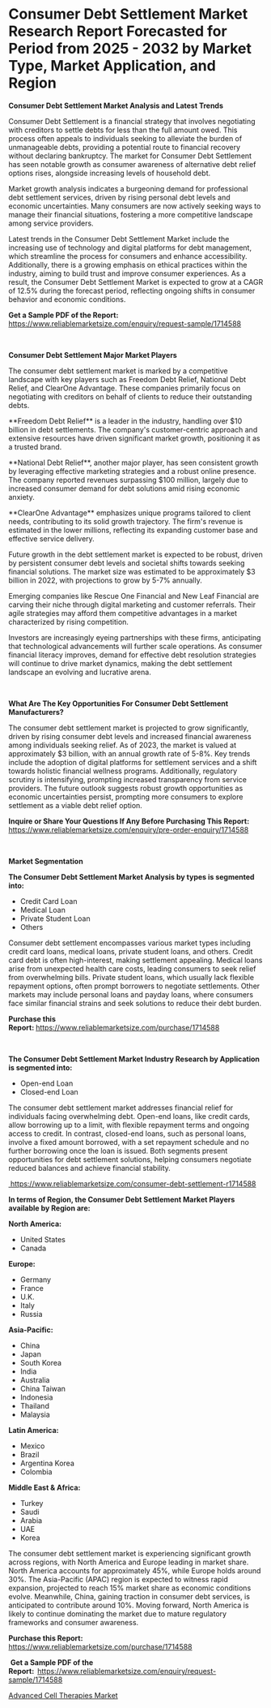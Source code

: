 <p><h1>Consumer Debt Settlement Market Research Report Forecasted for Period from 2025 -  2032 by Market Type, Market Application, and Region</h1></p><p><strong>Consumer Debt Settlement Market Analysis and Latest Trends</strong></p>
<p><p>Consumer Debt Settlement is a financial strategy that involves negotiating with creditors to settle debts for less than the full amount owed. This process often appeals to individuals seeking to alleviate the burden of unmanageable debts, providing a potential route to financial recovery without declaring bankruptcy. The market for Consumer Debt Settlement has seen notable growth as consumer awareness of alternative debt relief options rises, alongside increasing levels of household debt.</p><p>Market growth analysis indicates a burgeoning demand for professional debt settlement services, driven by rising personal debt levels and economic uncertainties. Many consumers are now actively seeking ways to manage their financial situations, fostering a more competitive landscape among service providers.</p><p>Latest trends in the Consumer Debt Settlement Market include the increasing use of technology and digital platforms for debt management, which streamline the process for consumers and enhance accessibility. Additionally, there is a growing emphasis on ethical practices within the industry, aiming to build trust and improve consumer experiences. As a result, the Consumer Debt Settlement Market is expected to grow at a CAGR of 12.5% during the forecast period, reflecting ongoing shifts in consumer behavior and economic conditions.</p></p>
<p><strong>Get a Sample PDF of the Report:&nbsp;</strong> <a href="https://www.reliablemarketsize.com/enquiry/request-sample/1714588?utm_campaign=1889&utm_medium=2&utm_source=Github&utm_content=ia&utm_term=28032025&utm_id=consumer-debt-settlement">https://www.reliablemarketsize.com/enquiry/request-sample/1714588</a></p>
<p>&nbsp;</p>
<p><strong>Consumer Debt Settlement Major Market Players</strong></p>
<p><p>The consumer debt settlement market is marked by a competitive landscape with key players such as Freedom Debt Relief, National Debt Relief, and ClearOne Advantage. These companies primarily focus on negotiating with creditors on behalf of clients to reduce their outstanding debts.</p><p>**Freedom Debt Relief** is a leader in the industry, handling over $10 billion in debt settlements. The company's customer-centric approach and extensive resources have driven significant market growth, positioning it as a trusted brand. </p><p>**National Debt Relief**, another major player, has seen consistent growth by leveraging effective marketing strategies and a robust online presence. The company reported revenues surpassing $100 million, largely due to increased consumer demand for debt solutions amid rising economic anxiety.</p><p>**ClearOne Advantage** emphasizes unique programs tailored to client needs, contributing to its solid growth trajectory. The firm's revenue is estimated in the lower millions, reflecting its expanding customer base and effective service delivery.</p><p>Future growth in the debt settlement market is expected to be robust, driven by persistent consumer debt levels and societal shifts towards seeking financial solutions. The market size was estimated to be approximately $3 billion in 2022, with projections to grow by 5-7% annually.</p><p>Emerging companies like Rescue One Financial and New Leaf Financial are carving their niche through digital marketing and customer referrals. Their agile strategies may afford them competitive advantages in a market characterized by rising competition.</p><p>Investors are increasingly eyeing partnerships with these firms, anticipating that technological advancements will further scale operations. As consumer financial literacy improves, demand for effective debt resolution strategies will continue to drive market dynamics, making the debt settlement landscape an evolving and lucrative arena.</p></p>
<p>&nbsp;</p>
<p><strong>What Are The Key Opportunities For Consumer Debt Settlement Manufacturers?</strong></p>
<p><p>The consumer debt settlement market is projected to grow significantly, driven by rising consumer debt levels and increased financial awareness among individuals seeking relief. As of 2023, the market is valued at approximately $3 billion, with an annual growth rate of 5-8%. Key trends include the adoption of digital platforms for settlement services and a shift towards holistic financial wellness programs. Additionally, regulatory scrutiny is intensifying, prompting increased transparency from service providers. The future outlook suggests robust growth opportunities as economic uncertainties persist, prompting more consumers to explore settlement as a viable debt relief option.</p></p>
<p><strong>Inquire or Share Your Questions If Any Before Purchasing This Report:</strong> <a href="https://www.reliablemarketsize.com/enquiry/pre-order-enquiry/1714588?utm_campaign=1889&utm_medium=2&utm_source=Github&utm_content=ia&utm_term=28032025&utm_id=consumer-debt-settlement">https://www.reliablemarketsize.com/enquiry/pre-order-enquiry/1714588</a></p>
<p>&nbsp;</p>
<p><strong>Market Segmentation</strong></p>
<p><strong>The Consumer Debt Settlement Market Analysis by types is segmented into:</strong></p>
<p><ul><li>Credit Card Loan</li><li>Medical Loan</li><li>Private Student Loan</li><li>Others</li></ul></p>
<p><p>Consumer debt settlement encompasses various market types including credit card loans, medical loans, private student loans, and others. Credit card debt is often high-interest, making settlement appealing. Medical loans arise from unexpected health care costs, leading consumers to seek relief from overwhelming bills. Private student loans, which usually lack flexible repayment options, often prompt borrowers to negotiate settlements. Other markets may include personal loans and payday loans, where consumers face similar financial strains and seek solutions to reduce their debt burden.</p></p>
<p><strong>Purchase this Report:&nbsp;</strong><a href="https://www.reliablemarketsize.com/purchase/1714588?utm_campaign=1889&utm_medium=2&utm_source=Github&utm_content=ia&utm_term=28032025&utm_id=consumer-debt-settlement">https://www.reliablemarketsize.com/purchase/1714588</a></p>
<p>&nbsp;</p>
<p><strong>The Consumer Debt Settlement Market Industry Research by Application is segmented into:</strong></p>
<p><ul><li>Open-end Loan</li><li>Closed-end Loan</li></ul></p>
<p><p>The consumer debt settlement market addresses financial relief for individuals facing overwhelming debt. Open-end loans, like credit cards, allow borrowing up to a limit, with flexible repayment terms and ongoing access to credit. In contrast, closed-end loans, such as personal loans, involve a fixed amount borrowed, with a set repayment schedule and no further borrowing once the loan is issued. Both segments present opportunities for debt settlement solutions, helping consumers negotiate reduced balances and achieve financial stability.</p></p>
<p><a href="https://www.reliablemarketsize.com/consumer-debt-settlement-r1714588?utm_campaign=1889&utm_medium=2&utm_source=Github&utm_content=ia&utm_term=28032025&utm_id=consumer-debt-settlement">&nbsp;https://www.reliablemarketsize.com/consumer-debt-settlement-r1714588</a></p>
<p><strong>In terms of Region, the Consumer Debt Settlement Market Players available by Region are:</strong></p>
<p>
    <p> <strong> North America: </strong>
        <ul>
            <li>United States</li>
            <li>Canada</li>
        </ul>
        </p> 
    <p> <strong> Europe: </strong>
        <ul>
            <li>Germany</li>
            <li>France</li>
            <li>U.K.</li>
            <li>Italy</li>
            <li>Russia</li>
        </ul>
        </p> 
    <p> <strong> Asia-Pacific: </strong>
        <ul>
            <li>China</li>
            <li>Japan</li>
            <li>South Korea</li>
            <li>India</li>
            <li>Australia</li>
            <li>China Taiwan</li>
            <li>Indonesia</li>
            <li>Thailand</li>
            <li>Malaysia</li>
        </ul>
        </p> 
    <p> <strong> Latin America: </strong>
        <ul>
            <li>Mexico</li>
            <li>Brazil</li>
            <li>Argentina Korea</li>
            <li>Colombia</li>
        </ul>
        </p> 
    <p> <strong> Middle East & Africa: </strong>
        <ul>
            <li>Turkey</li>
            <li>Saudi</li>
            <li>Arabia</li>
            <li>UAE</li>
            <li>Korea</li>
        </ul>
    </p>
    </p>
<p><p>The consumer debt settlement market is experiencing significant growth across regions, with North America and Europe leading in market share. North America accounts for approximately 45%, while Europe holds around 30%. The Asia-Pacific (APAC) region is expected to witness rapid expansion, projected to reach 15% market share as economic conditions evolve. Meanwhile, China, gaining traction in consumer debt services, is anticipated to contribute around 10%. Moving forward, North America is likely to continue dominating the market due to mature regulatory frameworks and consumer awareness.</p></p>
<p><strong>Purchase this Report: </strong><a href="https://www.reliablemarketsize.com/purchase/1714588?utm_campaign=1889&utm_medium=2&utm_source=Github&utm_content=ia&utm_term=28032025&utm_id=consumer-debt-settlement">https://www.reliablemarketsize.com/purchase/1714588</a></p>
<p>&nbsp;<strong>Get a Sample PDF of the Report:&nbsp;&nbsp;</strong><a href="https://www.reliablemarketsize.com/enquiry/request-sample/1714588?utm_campaign=1889&utm_medium=2&utm_source=Github&utm_content=ia&utm_term=28032025&utm_id=consumer-debt-settlement">https://www.reliablemarketsize.com/enquiry/request-sample/1714588</a></p>
<p><strong></strong></p>
<p><p><a href="https://github.com/prosalinda88/Market-Research-Report-List-7/blob/main/advanced-cell-therapies-market.md?utm_campaign=1889&utm_medium=2&utm_source=Github&utm_content=ia&utm_term=28032025&utm_id=consumer-debt-settlement">Advanced Cell Therapies Market</a></p></p>